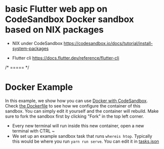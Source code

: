 # basic Flutter web app on CodeSandbox Docker sandbox based on NIX packages

- NIX under CodeSandbox
https://codesandbox.io/docs/tutorial/install-system-packages

- Flutter cli
https://docs.flutter.dev/reference/flutter-cli

/* ===== */

# Docker Example

In this example, we show how you can use [Docker with CodeSandbox](https://codesandbox.io/post/introducing-docker-support-in-codesandbox). Check [the Dockerfile](./.codesandbox/Dockerfile) to see how we configure the container of this sandbox. You can simply edit it yourself and the container will rebuild. Make sure to fork the sandbox first by clicking "Fork" in the top left corner.

- Every new terminal will run inside this new container, open a new terminal with CTRL ~
- We set up an example sandbox task that runs `whereis htop`. Typically this would be where you run `yarn run serve`. You can edit it in [tasks.json](./.codesandbox/tasks.json)